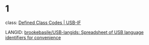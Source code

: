 # 1 

class: [Defined Class Codes | USB-IF](https://www.usb.org/defined-class-codes)

LANGID: [brookebasile/USB-langids: Spreadsheet of USB language identifiers for convenience](https://github.com/brookebasile/USB-langids)